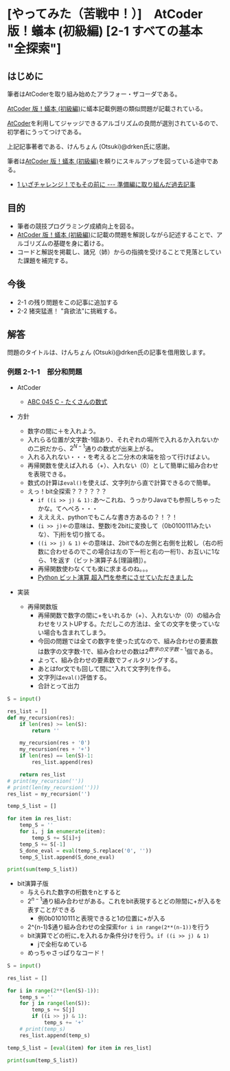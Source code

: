 # [やってみた（苦戦中！）]　AtCoder 版！蟻本 (初級編) [2-1 すべての基本 "全探索"]

## はじめに

筆者はAtCoderを取り組み始めたアラフォー・ザコーダである。

[AtCoder 版！蟻本 (初級編)](https://qiita.com/drken/items/e77685614f3c6bf86f44)に蟻本記載例題の類似問題が記載されている。

[AtCoder](https://atcoder.jp/?lang=ja)を利用してジャッジできるアルゴリズムの良問が選別されているので、初学者にうってつけである。

上記記事著者である、けんちょん (Otsuki)@drken氏に感謝。

筆者は[AtCoder 版！蟻本 (初級編)](https://qiita.com/drken/items/e77685614f3c6bf86f44)を頼りにスキルアップを図っている途中である。
* [1 いざチャレンジ！でもその前に --- 準備編に取り組んだ過去記事](https://qiita.com/tagtagtag/items/eaa0655d26cdcbd5202e)


## 目的

* 筆者の競技プログラミング成績向上を図る。
* [AtCoder 版！蟻本 (初級編)](https://qiita.com/drken/items/e77685614f3c6bf86f44)に記載の問題を解説しながら記述することで、アルゴリズムの基礎を身に着ける。
* コードと解説を掲載し、諸兄（姉）からの指摘を受けることで見落としていた課題を補完する。

## 今後

* 2-1 の残り問題をこの記事に追加する
* 2-2 猪突猛進！ "貪欲法"に挑戦する。


## 解答

問題のタイトルは、けんちょん (Otsuki)@drken氏の記事を借用致します。

### 例題 2-1-1　部分和問題

* AtCoder 
  * [ABC 045 C - たくさんの数式](https://atcoder.jp/contests/arc061/tasks/arc061_a)

* 方針
  * 数字の間に＋を入れよう。
  * 入れらる位置が文字数-1個あり、それぞれの場所で入れるか入れないかの二択だから、$2^{N-1}$通りの数式が出来上がる。
  * 入れる入れない・・・を考えると二分木の末端を拾って行けばよい。
  * 再帰関数を使えば入れる（+）、入れない（0）として簡単に組み合わせを表現できる。
  * 数式の計算は`eval()`を使えば、文字列から直で計算できるので簡単。
  * えっ！bit全探索？？？？？？
    * `if ((i >> j) & 1):`あ～これね、うっかりJavaでも参照しちゃったかな。てへぺろ・・・
    * ええええ、pythonでもこんな書き方あるの？！？！
    * `(i >> j)`←の意味は、整数iを2bitに変換して（0b0100111みたいな）、下j桁を切り捨てる。
    * `((i >> j) & 1)` ←の意味は、2bitで&の左側と右側を比較し（右の桁数に合わせるのでこの場合は左の下一桁と右の一桁1）、お互いに1なら、1を返す（ビット演算子＆[理論積]）。
    * 再帰関数使わなくても楽に求まるのね。。。
    * [Python ビット演算 超入門を参考にさせていただきました](https://qiita.com/7shi/items/41d262ca11ea16d85abc)

 

* 実装
  * 再帰関数版
    * 再帰関数で数字の間に+をいれるか（+）、入れないか（0）の組み合わせをリストUPする。ただしこの方法は、全ての文字を使っていない場合も含まれてしまう。
    * 今回の問題では全ての数字を使った式なので、組み合わせの要素数は数字の文字数-1で、組み合わせの数は$2^{数字の文字数-1}$個である。
    * よって、組み合わせの要素数でフィルタリングする。
    * あとはfor文でも回して間に⁺入れて文字列を作る。
    * 文字列は`eval()`評価する。
    * 合計とって出力


```python
S = input()

res_list = []
def my_recursion(res):
    if len(res) >= len(S):
        return ''

    my_recursion(res + '0')
    my_recursion(res + '+')
    if len(res) == len(S)-1:
        res_list.append(res)

    return res_list
# print(my_recursion(''))
# print(len(my_recursion('')))
res_list = my_recursion('')

temp_S_list = []

for item in res_list:
    temp_S = ''
    for i, j in enumerate(item):
        temp_S += S[i]+j
    temp_S += S[-1]
    S_done_eval = eval(temp_S.replace('0', ''))
    temp_S_list.append(S_done_eval)

print(sum(temp_S_list))
```

  * bit演算子版
    * 与えられた数字の桁数をnとすると
    * $2^{n-1}$通り組み合わせがある。これをbit表現するとどの隙間に+が入るを表すことができる
      * 例0b01010111と表現できると1の位置に+が入る
    * 2^{n-1}$通り組み合わせの全探索`for i in range(2**(n-1))`を行う
    * bit演算でどの桁に₊を入れるか条件分けを行う。`if ((i >> j) & 1)`
      * jで全桁なめている
    * めっちゃさっぱりなコード！

``` python
S = input()

res_list = []

for i in range(2**(len(S)-1)):
    temp_s = ''
    for j in range(len(S)):
        temp_s += S[j]
        if ((i >> j) & 1):
            temp_s += '+'
    # print(temp_s)
    res_list.append(temp_s)

temp_S_list = [eval(item) for item in res_list]

print(sum(temp_S_list))
```
